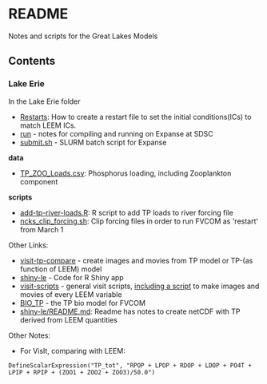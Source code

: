 # README

Notes and scripts for the Great Lakes Models

## Contents

### Lake Erie

In the Lake Erie folder
- [Restarts](https://github.com/l3-hpc/GreatLakes/blob/main/LakeErie/Restarts.md): How to create a restart file to set the initial conditions(ICs) to match LEEM ICs.
- [run](LakeErie/run.md) - notes for compiling and running on Expanse at SDSC
- [submit.sh](LakeErie/submit.sh) - SLURM batch script for Expanse

**data**
- [TP_ZOO_Loads.csv](LakeErie/data/TP_ZOO_Loads.csv): Phosphorus loading, including Zooplankton component

**scripts**
- [add-tp-river-loads.R](LakeErie/scripts/add-tp-river-loads.R): R script to add TP loads to river forcing file
- [ncks_clip_forcing.sh](LakeErie/scripts/ncks_clip_forcing.sh): Clip forcing files in order to run FVCOM as 'restart' from March 1


Other Links:
- [visit-tp-compare](https://github.com/l3-hpc/visit-tp-compare) - create images and movies from TP model or TP-(as function of LEEM) model
- [shiny-le](https://github.com/l3-hpc/shiny-le) - Code for R Shiny app
- [visit-scripts](https://github.com/l3-hpc/visit-scripts) - general visit scripts, [including a script](https://github.com/l3-hpc/visit-scripts/blob/main/sample-movie-scripts/README_LE.MD) to make images and movies of every LEEM variable
- [BIO_TP](https://github.com/l3-hpc/BIO_TP) - the TP bio model for FVCOM
- [shiny-le/README.md](https://github.com/l3-hpc/shiny-le/blob/main/README.md): Readme has notes to create netCDF with TP derived from LEEM quantities

Other Notes:

- For VisIt, comparing with LEEM:
```
DefineScalarExpression("TP_tot", "RPOP + LPOP + RDOP + LDOP + PO4T + LPIP + RPIP + (ZOO1 + ZOO2 + ZOO3)/50.0")
```
